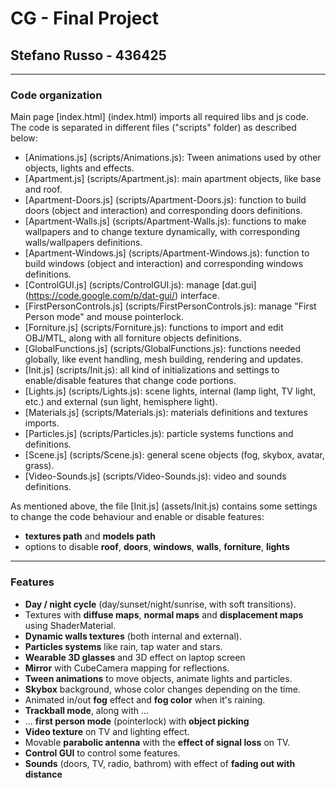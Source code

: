 CG - Final Project
==============
Stefano Russo - 436425
------------------------------
---

### Code organization

Main page [index.html] (index.html) imports all required libs and js code. The code is separated in different files ("scripts" folder) as described below:

* [Animations.js] (scripts/Animations.js): Tween animations used by other objects, lights and effects.
* [Apartment.js] (scripts/Apartment.js): main apartment objects, like base and roof.
* [Apartment-Doors.js] (scripts/Apartment-Doors.js): function to build doors (object and interaction) and corresponding doors definitions.
* [Apartment-Walls.js] (scripts/Apartment-Walls.js): functions to make wallpapers and to change texture dynamically, with corresponding walls/wallpapers definitions.
* [Apartment-Windows.js] (scripts/Apartment-Windows.js): function to build windows (object and interaction) and corresponding windows definitions.
* [ControlGUI.js] (scripts/ControlGUI.js): manage [dat.gui] (https://code.google.com/p/dat-gui/) interface.
* [FirstPersonControls.js] (scripts/FirstPersonControls.js): manage "First Person mode" and mouse pointerlock.
* [Forniture.js] (scripts/Forniture.js): functions to import and edit OBJ/MTL, along with all forniture objects definitions.
* [GlobalFunctions.js] (scripts/GlobalFunctions.js): functions needed globally, like event handling, mesh building, rendering and updates.
* [Init.js] (scripts/Init.js): all kind of initializations and settings to enable/disable features that change code portions.
* [Lights.js] (scripts/Lights.js): scene lights, internal (lamp light, TV light, etc.) and external (sun light, hemisphere light).
* [Materials.js] (scripts/Materials.js): materials definitions and textures imports.
* [Particles.js] (scripts/Particles.js): particle systems functions and definitions.
* [Scene.js] (scripts/Scene.js): general scene objects (fog, skybox, avatar, grass).
* [Video-Sounds.js] (scripts/Video-Sounds.js): video and sounds definitions.

As mentioned above, the file [Init.js] (assets/Init.js) contains some settings to change the code behaviour and enable or disable features:

* **textures path** and **models path**
* options to disable **roof**, **doors**, **windows**, **walls**, **forniture**, **lights**

---

### Features
* **Day / night cycle** (day/sunset/night/sunrise, with soft transitions).
* Textures with **diffuse maps**, **normal maps** and **displacement maps** using ShaderMaterial.
* **Dynamic walls textures** (both internal and external).
* **Particles systems** like rain, tap water and stars.
* **Wearable 3D glasses** and 3D effect on laptop screen
* **Mirror** with CubeCamera mapping for reflections.
* **Tween animations** to move objects, animate lights and particles.
* **Skybox** background, whose color changes depending on the time.
* Animated in/out **fog** effect and **fog color** when it's raining.
* **Trackball mode**, along with ...
* ... **first person mode** (pointerlock) with **object picking**
* **Video texture** on TV and lighting effect.
* Movable **parabolic antenna** with the **effect of signal loss** on TV.
* **Control GUI** to control some features.
* **Sounds** (doors, TV, radio, bathrom) with effect of  **fading out with distance**